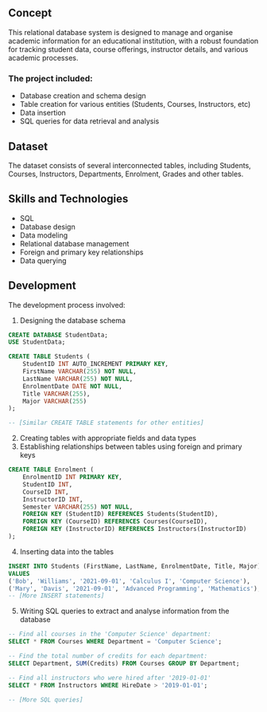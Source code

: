 ## Concept
This relational database system is designed to manage and organise academic information for an educational institution, with a robust foundation for tracking student data, course offerings, instructor details, and various academic processes.

### The project included:
- Database creation and schema design
- Table creation for various entities (Students, Courses, Instructors, etc)
- Data insertion
- SQL queries for data retrieval and analysis

## Dataset

The dataset consists of several interconnected tables, including Students, Courses, Instructors, Departments, Enrolment, Grades and other tables.

## Skills and Technologies

- SQL
- Database design
- Data modeling
- Relational database management
- Foreign and primary key relationships
- Data querying

## Development
The development process involved:

1. Designing the database schema
``` sql
CREATE DATABASE StudentData;
USE StudentData;

CREATE TABLE Students (
    StudentID INT AUTO_INCREMENT PRIMARY KEY,
    FirstName VARCHAR(255) NOT NULL,
    LastName VARCHAR(255) NOT NULL,
    EnrolmentDate DATE NOT NULL,
    Title VARCHAR(255),
    Major VARCHAR(255)
);

-- [Similar CREATE TABLE statements for other entities]
```

2. Creating tables with appropriate fields and data types
3. Establishing relationships between tables using foreign and primary keys
``` sql
CREATE TABLE Enrolment (
    EnrolmentID INT PRIMARY KEY,
    StudentID INT,
    CourseID INT,
    InstructorID INT,
    Semester VARCHAR(255) NOT NULL,
    FOREIGN KEY (StudentID) REFERENCES Students(StudentID),
    FOREIGN KEY (CourseID) REFERENCES Courses(CourseID),
    FOREIGN KEY (InstructorID) REFERENCES Instructors(InstructorID)
);
```
4. Inserting data into the tables
``` sql
INSERT INTO Students (FirstName, LastName, EnrolmentDate, Title, Major)
VALUES
('Bob', 'Williams', '2021-09-01', 'Calculus I', 'Computer Science'),
('Mary', 'Davis', '2021-09-01', 'Advanced Programming', 'Mathematics'),
-- [More INSERT statements]
```
5. Writing SQL queries to extract and analyse information from the database
``` sql
-- Find all courses in the 'Computer Science' department:
SELECT * FROM Courses WHERE Department = 'Computer Science';

-- Find the total number of credits for each department:
SELECT Department, SUM(Credits) FROM Courses GROUP BY Department;

-- Find all instructors who were hired after '2019-01-01'
SELECT * FROM Instructors WHERE HireDate > '2019-01-01';

-- [More SQL queries]
```
